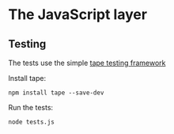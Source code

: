 # The JavaScript layer


## Testing

The tests use the simple
[tape testing framework](https://github.com/substack/tape)

Install tape:
```
npm install tape --save-dev
```

Run the tests:
```
node tests.js
```
